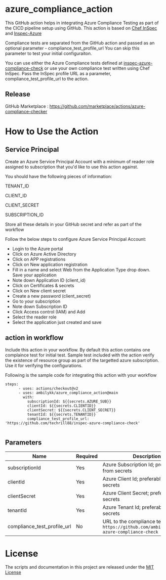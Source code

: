 # azure_compliance_action

This GitHub action helps in integrating Azure Compliance Testing as part of the CICD pipeline setup using GitHub. This action is based on [Chef InSpec](https://docs.chef.io/inspec/) and [Inspec-Azure](https://github.com/inspec/inspec-azure)

Compliance tests are separated from the GitHub action and passed as an optional parameter - compliance_test_profile_url
You can skip this parameter to test your initial configuraiton.

You can use either the Azure Compliance tests defined at [inspec-azure-compliance-check](https://github.com/techrill88/inspec-azure-compliance-check) or use your own compliance test written using Chef InSpec. Pass the InSpec profile URL as a parameter, compliance_test_profile_url to the action.

## Release
GitHub Marketplace : https://github.com/marketplace/actions/azure-compliance-checker

# How to Use the Action

## Service Principal
Create an Azure Service Principal Account with a minimum of reader role assigned to subscription that you'd like to use this action against.

You should have the following pieces of information:

TENANT_ID

CLIENT_ID

CLIENT_SECRET

SUBSCRIPTION_ID

Store all these details in your GitHub secret and refer as part of the workflow

Follow the below steps to configure Azure Service Principal Account:

* Login to the Azure portal
* Click on Azure Active Directory
* Click on APP registrations
* Click on New application registration
* Fill in a name and select Web from the Application Type drop down. Save your application
* Note down Application ID (client_id)
* Click on Certificates & secrets
* Click on New client secret
* Create a new password (client_secret)
* Go to your subscription
* Note down Subscription ID
* Click Access control (IAM) and Add
* Select the reader role
* Select the application just created and save


## action in workflow

Include this action in your workflow. By default this action contains one complaince test for initial test. 
Sample test included with the action verify the existence of resource group as part of the targetted azure subscription. Use it for verifying the configurations.

Following is the sample code for integrating this action with your workflow

```
steps:
      - uses: actions/checkout@v2
      - uses: ambilykk/azure_compliance_action@main
        with:
          subscriptionId: ${{secrets.AZURE_SUB}}
          clientId: ${{secrets.CLIENTID}}
          clientSecret: ${{secrets.CLIENT_SECRET}}
          tenantId: ${{secrets.TENANTID}}
          compliance_test_profile_url: 'https://github.com/techrill88/inspec-azure-compliance-check'
          
```

## Parameters

| Name                           | Required  | Description                                                                      |
|--------------------------------|------------|----------------------------------------------------------------------|
| subscriptionId                 | Yes | Azure Subscription Id; preferably from secrets    |
| clientId                       | Yes | Azure Client Id; preferably from secrets                                      |
| clientSecret                   | Yes | Azure Client Secret; preferably from secrets   |
| tenantId                       | Yes | Azure Tenant Id; preferably from secrets                                   |
| compliance_test_profile_url    | No | URL to the compliance test profile. `https://github.com/ambilykk/inspec-azure-compliance-check`    |


# License

The scripts and documentation in this project are released under the [MIT License](https://github.com/actions/download-artifact/blob/main/LICENSE)


